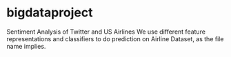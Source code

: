 # bigdataproject
Sentiment Analysis of Twitter and US Airlines
We use different feature representations and classifiers to do prediction on Airline Dataset, as the file name implies.
